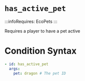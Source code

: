 # `has_active_pet`
:::infoRequires:
EcoPets
:::

Requires a player to have a pet active
# Condition Syntax
```yaml
- id: has_active_pet
  args:
    pet: dragon # The pet ID
```
